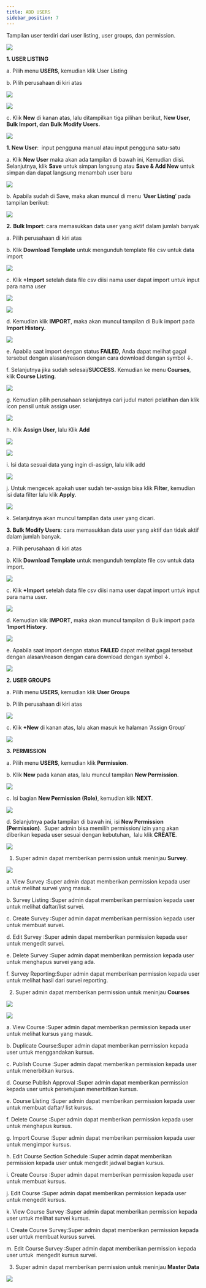 ```yaml
---
title: ADD USERS
sidebar_position: 7
---
```

Tampilan user terdiri dari user listing, user groups, dan permission.

![](/img/enterprise-admin-user-1.png)

**1. USER LISTING**

a. Pilih menu **USERS**, kemudian klik User Listing

b. Pilih perusahaan di kiri atas

![](/img/enterprise-admin-user-2.png)

![](/img/enterprise-admin-user-3.png)

c. Klik **New** di kanan atas, lalu ditampilkan tiga pilihan berikut, N**ew User, Bulk Import, dan Bulk Modify Users.**

![](/img/enterprise-admin-user-4.png)

**1. New User**:  input pengguna manual atau input pengguna satu-satu 

   a. Klik **New User** maka akan ada tampilan di bawah ini, Kemudian diisi. Selanjutnya, klik **Save** untuk simpan langsung atau **Save & Add New** untuk simpan dan dapat langsung menambah user baru

![](/img/enterprise-admin-user-5.png)

   b. Apabila sudah di Save, maka akan muncul di menu ‘**User Listing**’ pada tampilan berikut:

![](/img/enterprise-admin-user-6.png)

**2.** **Bulk Import**: cara memasukkan data user yang aktif dalam jumlah banyak

   a. Pilih perusahaan di kiri atas

   b. Klik **Download Template** untuk mengunduh template file csv untuk data import

![](/img/enterprise-admin-user-7.png)

   c. Klik **+Import** setelah data file csv diisi nama user dapat import untuk input para nama user

![](/img/enterprise-admin-user-8.png)

![](/img/enterprise-admin-user-9.png)

   d. Kemudian klik **IMPORT**, maka akan muncul tampilan di Bulk import pada **Import History.**

![](/img/enterprise-admin-user-10.png)

   e. Apabila saat import dengan status **FAILED,** Anda dapat melihat gagal tersebut dengan alasan/reason dengan cara download dengan symbol ↓.

   f. Selanjutnya jika sudah selesai/**SUCCESS.** Kemudian ke menu **Courses**, klik **Course Listing**.

![](/img/enterprise-admin-user-11.png)

   g. Kemudian pilih perusahaan selanjutnya cari judul materi pelatihan dan klik icon pensil untuk assign user. 

![](/img/enterprise-admin-user12.png)

   h. Klik **Assign User**, lalu Klik **Add**

![](/img/enterprise-admin-user-13.png)



![](/img/enterprise-admin-user-14.png)

   i. Isi data sesuai data yang ingin di-assign, lalu klik add

![](/img/enterprise-admin-user-15.png)

   j. Untuk mengecek apakah user sudah ter-assign bisa klik **Filter**, kemudian isi data filter lalu klik **Apply**.

![](/img/enterprise-admin-user-16.png)

   k. Selanjutnya akan muncul tampilan data user yang dicari.

**3. Bulk Modify Users**: cara memasukkan data user yang aktif dan tidak aktif dalam jumlah banyak.

   a. Pilih perusahaan di kiri atas

   b. Klik **Download Template** untuk mengunduh template file csv untuk data import.

![](/img/enterprise-admin-user-17.png)

   c. Klik **+Import** setelah data file csv diisi nama user dapat import untuk input para nama user.

![](/img/enterprise-admin-user-18.png)

   d. Kemudian klik **IMPORT**, maka akan muncul tampilan di Bulk import pada ‘**Import History**.

![](/img/enterprise-admin-user-19.png)

   e. Apabila saat import dengan status **FAILED** dapat melihat gagal tersebut dengan alasan/reason dengan cara download dengan symbol ↓.

![](/img/enterprise-admin-user-20.png)

**2. USER GROUPS**

   a. Pilih menu **USERS**, kemudian klik **User Groups**

   b. Pilih perusahaan di kiri atas

![](/img/enterprise-admin-user-21.png)

   c. Klik **+New** di kanan atas, lalu akan masuk ke halaman ‘Assign Group’

![](/img/enterprise-admin-user-22.png)

**3. PERMISSION**

   a. Pilih menu **USERS**, kemudian klik **Permission**.

   b. Klik **New** pada kanan atas, lalu muncul tampilan **New Permission**.

![](/img/enterprise-admin-user-25.png)

   c. Isi bagian **New Permission (Role)**, kemudian klik **NEXT**.

![](/img/enterprise-admin-user-26.png)

   d. Selanjutnya pada tampilan di bawah ini, isi **New Permission (Permission)**.  Super admin bisa memilih permission/ izin yang akan diberikan kepada user sesuai dengan kebutuhan,  lalu klik **CREATE**.

![](/img/enterprise-admin-user-27.png)

1. Super admin dapat memberikan permission untuk meninjau **Survey**.

![](/img/enterprise-admin-user-28.png)

   a. View Survey	:Super admin dapat memberikan permission kepada user untuk melihat survei yang masuk.

   b. Survey Listing	:Super admin dapat memberikan permission kepada user untuk melihat daftar/list survei.

   c. Create Survey	:Super admin dapat memberikan permission kepada user untuk membuat survei.

   d. Edit Survey	:Super admin dapat memberikan permission kepada user untuk mengedit survei.

   e. Delete Survey	:Super admin dapat memberikan permission kepada user untuk menghapus survei yang ada.

   f. Survey Reporting:Super admin dapat memberikan permission kepada user untuk melihat hasil dari survei reporting.



2. Super admin dapat memberikan permission untuk meninjau **Courses**

![](/img/enterprise-admin-user-29.png)

![](/img/enterprise-admin-user-30.png)

   a. View Course	:Super admin dapat memberikan permission kepada user untuk melihat kursus yang masuk.

   b. Duplicate Course:Super admin dapat memberikan permission kepada user untuk menggandakan kursus.

   c. Publish Course	:Super admin dapat memberikan permission kepada user untuk menerbitkan kursus.

   d. Course Publish Approval	:Super admin dapat memberikan permission kepada user untuk persetujuan menerbitkan kursus.

   e. Course Listing	:Super admin dapat memberikan permission kepada user untuk membuat daftar/ list kursus.

   f. Delete Course	:Super admin dapat memberikan permission kepada user untuk menghapus kursus.

  g. Import Course	:Super admin dapat memberikan permission kepada user untuk mengimpor kursus.

   h. Edit Course Section Schedule	:Super admin dapat memberikan permission kepada user untuk mengedit jadwal bagian kursus.

   i. Create Course	:Super admin dapat memberikan permission kepada user untuk membuat kursus.

   j. Edit Course	:Super admin dapat memberikan permission kepada user untuk mengedit kursus.

   k. View Course Survey :Super admin dapat memberikan permission kepada user untuk melihat survei kursus.

   l. Create Course Survey:Super admin dapat memberikan permission kepada user untuk membuat kursus survei.

   m. Edit Course Survey :Super admin dapat memberikan permission kepada user untuk  mengedit kursus survei.



3. Super admin dapat memberikan permission untuk meninjau **Master Data**

![](/img/enterprise-admin-user-31.png)
